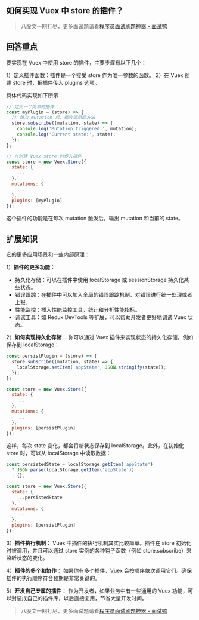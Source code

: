 ## 如何实现 Vuex 中 store 的插件？
> 八股文一网打尽，更多面试题请看[程序员面试刷题神器 - 面试鸭](https://www.mianshiya.com/)

## 回答重点
要实现在 Vuex 中使用 store 的插件，主要步骤有以下几个：

1）定义插件函数：插件是一个接受 store 作为唯一参数的函数。
2）在 Vuex 创建 store 时，把插件传入 plugins 选项。

具体代码实现如下所示：

```javascript
// 定义一个简单的插件
const myPlugin = (store) => {
  // 每次 mutation 后，都会调用此方法
  store.subscribe((mutation, state) => {
    console.log('Mutation triggered:', mutation);
    console.log('Current state:', state);
  });
};

// 在创建 Vuex store 时传入插件
const store = new Vuex.Store({
  state: {
    ...
  },
  mutations: {
    ...
  },
  plugins: [myPlugin]
});
```

这个插件的功能是在每次 mutation 触发后，输出 mutation 和当前的 state。

## 扩展知识
它的更多应用场景和一些内部原理：

1）**插件的更多功能**：
   - 持久化存储：可以在插件中使用 localStorage 或 sessionStorage 持久化某些状态。
   - 错误跟踪：在插件中可以加入全局的错误跟踪机制，对错误进行统一处理或者上报。
   - 性能监控：插入性能监控工具，统计和分析性能指标。
   - 调试工具：如 Redux DevTools 等扩展，可以帮助开发者更好地调试 Vuex 状态。

2）**如何实现持久化存储**：
   你可以通过 Vuex 插件来实现状态的持久化存储，例如保存到 localStorage：

```javascript
const persistPlugin = (store) => {
  store.subscribe((mutation, state) => {
    localStorage.setItem('appState', JSON.stringify(state));
  });
};

const store = new Vuex.Store({
  state: {
    ...
  },
  mutations: {
    ...
  },
  plugins: [persistPlugin]
});
```

这样，每次 state 变化，都会将新状态保存到 localStorage。此外，在初始化 store 时，可以从 localStorage 中读取数据：

```javascript
const persistedState = localStorage.getItem('appState')
  ? JSON.parse(localStorage.getItem('appState'))
  : {};

const store = new Vuex.Store({
  state: {
    ...persistedState
  },
  mutations: {
    ...
  },
  plugins: [persistPlugin]
});
```

3）**插件执行机制**：
   Vuex 中插件的执行机制其实比较简单。插件在 store 初始化时被调用，并且可以通过 store 实例的各种钩子函数（例如 store.subscribe）来监听状态的变化。

4）**插件的多个和协作**：
   如果你有多个插件，Vuex 会按顺序依次调用它们。确保插件的执行顺序符合预期是非常关键的。

5）**开发自己专属的插件**：
   作为开发者，如果业务中有一些通用的 Vuex 功能，可以封装成自己的插件库，以后直接复用，节省大量开发时间。



> 八股文一网打尽，更多面试题请看[程序员面试刷题神器 - 面试鸭](https://www.mianshiya.com/)